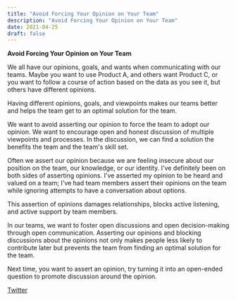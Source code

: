 ```yaml
---
title: "Avoid Forcing Your Opinion on Your Team"
description: "Avoid Forcing Your Opinion on Your Team"
date: 2021-04-25
draft: false
---
```

**Avoid Forcing Your Opinion on Your Team**

We all have our opinions, goals, and wants when communicating with our teams.  Maybe you want to use Product A, and others want Product C, or you want to follow a course of action based on the data as you see it, but others have different opinions. 

Having different opinions, goals, and viewpoints makes our teams better and helps the team get to an optimal solution for the team.  

We want to avoid asserting our opinion to force the team to adopt our opinion.  We want to encourage open and honest discussion of multiple viewpoints and processes.  In the discussion, we can find a solution the benefits the team and the team's skill set.

Often we assert our opinion because we are feeling insecure about our position on the team, our knowledge, or our identity.  I've definitely been on both sides of asserting opinions. I've asserted my opinion to be heard and valued on a team; I've had team members assert their opinions on the team while ignoring attempts to have a conversation about options.  

This assertion of opinions damages relationships, blocks active listening, and active support by team members. 

In our teams, we want to foster open discussions and open decision-making through open communication. Asserting our opinions and blocking discussions about the opinions not only makes people less likely to contribute later but prevents the team from finding an optimal solution for the team. 

Next time, you want to assert an opinion, try turning it into an open-ended question to promote discussion around the opinion. 

 [Twitter]()